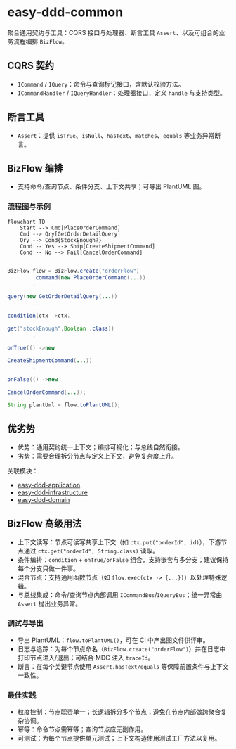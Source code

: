 # easy-ddd-common

聚合通用契约与工具：CQRS 接口与处理器、断言工具 `Assert`、以及可组合的业务流程编排 `BizFlow`。

## CQRS 契约

- `ICommand` / `IQuery`：命令与查询标记接口，含默认校验方法。
- `ICommandHandler` / `IQueryHandler`：处理器接口，定义 `handle` 与支持类型。

## 断言工具

- `Assert`：提供 `isTrue`、`isNull`、`hasText`、`matches`、`equals` 等业务异常断言。

## BizFlow 编排

- 支持命令/查询节点、条件分支、上下文共享；可导出 PlantUML 图。

### 流程图与示例

```mermaid
flowchart TD
    Start --> Cmd[PlaceOrderCommand]
    Cmd --> Qry[GetOrderDetailQuery]
    Qry --> Cond{StockEnough?}
    Cond -- Yes --> Ship[CreateShipmentCommand]
    Cond -- No --> Fail[CancelOrderCommand]


```

```java
BizFlow flow = BizFlow.create("orderFlow")
        .command(new PlaceOrderCommand(...))
        .

query(new GetOrderDetailQuery(...))
        .

condition(ctx ->ctx.

get("stockEnough",Boolean .class))
        .

onTrue(() ->new

CreateShipmentCommand(...))
        .

onFalse(() ->new

CancelOrderCommand(...));

String plantUml = flow.toPlantUML();
```

## 优劣势

- 优势：通用契约统一上下文；编排可视化；与总线自然衔接。
- 劣势：需要合理拆分节点与定义上下文，避免复杂度上升。

关联模块：

- [easy-ddd-application](../easy-ddd-application/README.md)
- [easy-ddd-infrastructure](../easy-ddd-infrastructure/README.md)
- [easy-ddd-domain](../easy-ddd-domain/README.md)

## BizFlow 高级用法

- 上下文读写：节点可读写共享上下文（如 `ctx.put("orderId", id)`），下游节点通过 `ctx.get("orderId", String.class)` 读取。
- 条件编排：`condition` + `onTrue/onFalse` 组合，支持嵌套与多分支；建议保持每个分支只做一件事。
- 混合节点：支持通用函数节点（如 `flow.exec(ctx -> {...})`）以处理特殊逻辑。
- 与总线集成：命令/查询节点内部调用 `ICommandBus`/`IQueryBus`；统一异常由 `Assert` 抛出业务异常。

### 调试与导出

- 导出 PlantUML：`flow.toPlantUML()`，可在 CI 中产出图文件供评审。
- 日志与追踪：为每个节点命名（`BizFlow.create("orderFlow")`）并在日志中打印节点进入/退出；可结合 MDC 注入 `traceId`。
- 断言：在每个关键节点使用 `Assert.hasText/equals` 等保障前置条件与上下文一致性。

### 最佳实践

- 粒度控制：节点职责单一；长逻辑拆分多个节点；避免在节点内部做跨聚合复杂协调。
- 幂等：命令节点需幂等；查询节点应无副作用。
- 可测试：为每个节点提供单元测试；上下文构造使用测试工厂方法以复用。